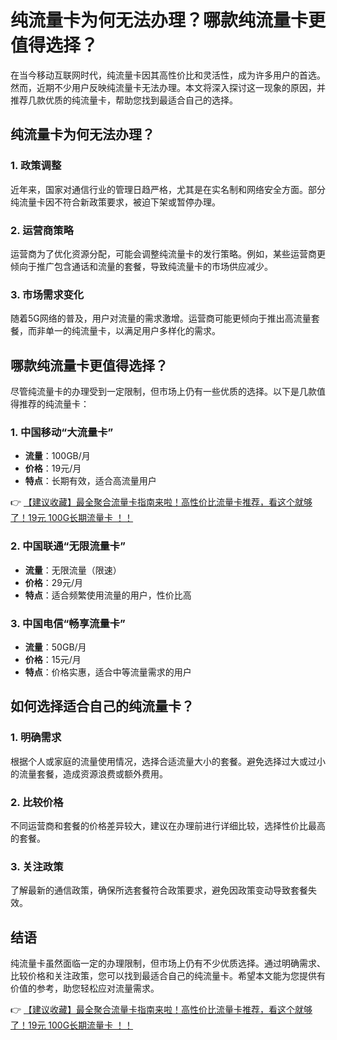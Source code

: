 # 纯流量卡为何无法办理？哪款纯流量卡更值得选择？

在当今移动互联网时代，纯流量卡因其高性价比和灵活性，成为许多用户的首选。然而，近期不少用户反映纯流量卡无法办理。本文将深入探讨这一现象的原因，并推荐几款优质的纯流量卡，帮助您找到最适合自己的选择。

## 纯流量卡为何无法办理？

### 1. 政策调整
近年来，国家对通信行业的管理日趋严格，尤其是在实名制和网络安全方面。部分纯流量卡因不符合新政策要求，被迫下架或暂停办理。

### 2. 运营商策略
运营商为了优化资源分配，可能会调整纯流量卡的发行策略。例如，某些运营商更倾向于推广包含通话和流量的套餐，导致纯流量卡的市场供应减少。

### 3. 市场需求变化
随着5G网络的普及，用户对流量的需求激增。运营商可能更倾向于推出高流量套餐，而非单一的纯流量卡，以满足用户多样化的需求。

## 哪款纯流量卡更值得选择？

尽管纯流量卡的办理受到一定限制，但市场上仍有一些优质的选择。以下是几款值得推荐的纯流量卡：

### 1. 中国移动“大流量卡”
- **流量**：100GB/月
- **价格**：19元/月
- **特点**：长期有效，适合高流量用户

👉 [【建议收藏】最全聚合流量卡指南来啦！高性价比流量卡推荐，看这个就够了！19元 100G长期流量卡 ！！](https://bit.ly/Liuliangka)

### 2. 中国联通“无限流量卡”
- **流量**：无限流量（限速）
- **价格**：29元/月
- **特点**：适合频繁使用流量的用户，性价比高

### 3. 中国电信“畅享流量卡”
- **流量**：50GB/月
- **价格**：15元/月
- **特点**：价格实惠，适合中等流量需求的用户

## 如何选择适合自己的纯流量卡？

### 1. 明确需求
根据个人或家庭的流量使用情况，选择合适流量大小的套餐。避免选择过大或过小的流量套餐，造成资源浪费或额外费用。

### 2. 比较价格
不同运营商和套餐的价格差异较大，建议在办理前进行详细比较，选择性价比最高的套餐。

### 3. 关注政策
了解最新的通信政策，确保所选套餐符合政策要求，避免因政策变动导致套餐失效。

## 结语

纯流量卡虽然面临一定的办理限制，但市场上仍有不少优质选择。通过明确需求、比较价格和关注政策，您可以找到最适合自己的纯流量卡。希望本文能为您提供有价值的参考，助您轻松应对流量需求。

👉 [【建议收藏】最全聚合流量卡指南来啦！高性价比流量卡推荐，看这个就够了！19元 100G长期流量卡 ！！](https://bit.ly/Liuliangka)